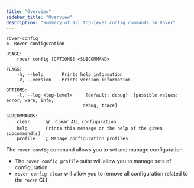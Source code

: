 ```yaml
---
title: "Overview"
sidebar_title: "Overview"
description: "Summary of all top-level config commands in Rover"
---
```



```
rover-config
⚙️  Rover configuration

USAGE:
    rover config [OPTIONS] <SUBCOMMAND>

FLAGS:
    -h, --help       Prints help information
    -V, --version    Prints version information

OPTIONS:
    -l, --log <log-level>     [default: debug]  [possible values: error, warn, info,
                             debug, trace]

SUBCOMMANDS:
    clear      🗑  Clear ALL configuration
    help       Prints this message or the help of the given subcommand(s)
    profile    👤 Manage configuration profiles
```

The `rover config` command allows you to set and manage configuration.

- The `rover config profile` suite will allow you to manage sets of configuration
- `rover config clear` will allow you to remove all configuration related to the `rover` CLI
